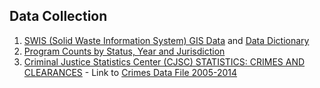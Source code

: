 ## Data Collection
1. [SWIS (Solid Waste Information System) GIS Data](http://www.calrecycle.ca.gov/Files/SWFacilities/Directory/SwisGis.txt)  and [Data Dictionary](http://www.calrecycle.ca.gov/swfacilities/directory/Definitions/default.aspx)
2. [Program Counts by Status, Year and Jurisdiction](http://www.calrecycle.ca.gov/LGCentral/Reports/Viewer.aspx?P=ReportName%3dDPProgramCountsByStatusYearJuris%26GeoAreaType%3dJurisdiction%26ProgramSearchType%3dProgram%26JurisdictionIDs%3d%26ProgramIDs%3d%26ReportYears%3d%26ProgramStatusIDs%3d%26GeoAreaDisplay%3dAll%26ProgramSearchDisplay%3dAll%26ReportYearDisplay%3dAll%26ProgramStatusDisplay%3dAll%26CountyIDs%3d%26ComponentIDs%3d)
3. [Criminal Justice Statistics Center (CJSC) STATISTICS: CRIMES AND CLEARANCES](https://oag.ca.gov/crime/cjsc/stats/crimes-clearances) - Link to [Crimes Data File 2005-2014](https://oag.ca.gov/sites/all/files/agweb/pdfs/cjsc/stats/crimes_data_2005-2014.zip)

